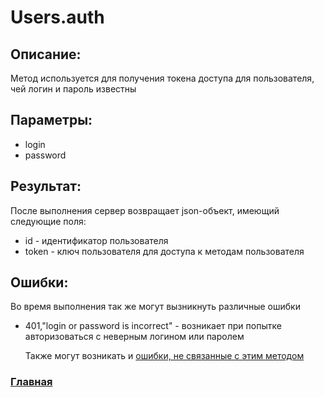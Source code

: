 # Users.auth

## Описание:
Метод используется для получения токена доступа для пользователя, чей логин и пароль известны

## Параметры:
* login
* password

## Результат:
После выполнения сервер возвращает json-объект, имеющий следующие поля:
* id - идентификатор пользователя
* token - ключ пользователя для доступа к методам пользователя

## Ошибки:
Во время выполнения так же могут вызникнуть различные ошибки
* 401,"login or password is incorrect" - возникает при попытке авторизоваться с неверным логином или паролем

    Также могут возникать и [ошибки, не связанные с этим методом](../errors.md "Список ошибок")

### [Главная](../docs.md "Главная страница документации")